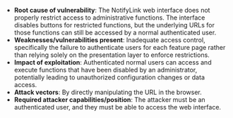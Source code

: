 - **Root cause of vulnerability**: The NotifyLink web interface does not properly restrict access to administrative functions. The interface disables buttons for restricted functions, but the underlying URLs for those functions can still be accessed by a normal authenticated user.
- **Weaknesses/vulnerabilities present**: Inadequate access control, specifically the failure to authenticate users for each feature page rather than relying solely on the presentation layer to enforce restrictions.
- **Impact of exploitation**: Authenticated normal users can access and execute functions that have been disabled by an administrator, potentially leading to unauthorized configuration changes or data access.
- **Attack vectors**: By directly manipulating the URL in the browser.
- **Required attacker capabilities/position**: The attacker must be an authenticated user, and they must be able to access the web interface.